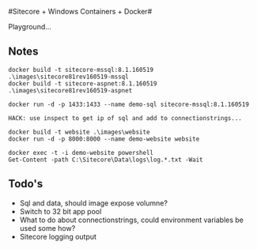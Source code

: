 #Sitecore + Windows Containers + Docker#

Playground...

## Notes ##

	docker build -t sitecore-mssql:8.1.160519 .\images\sitecore81rev160519-mssql
	docker build -t sitecore-aspnet:8.1.160519 .\images\sitecore81rev160519-aspnet

	docker run -d -p 1433:1433 --name demo-sql sitecore-mssql:8.1.160519

	HACK: use inspect to get ip of sql and add to connectionstrings...

	docker build -t website .\images\website
	docker run -d -p 8000:8000 --name demo-website website

	docker exec -t -i demo-website powershell
	Get-Content -path C:\Sitecore\Data\logs\log.*.txt -Wait

## Todo's ##

- Sql and data, should image expose volumne? 
- Switch to 32 bit app pool
- What to do about connectionstrings, could environment variables be used some how?
- Sitecore logging output
